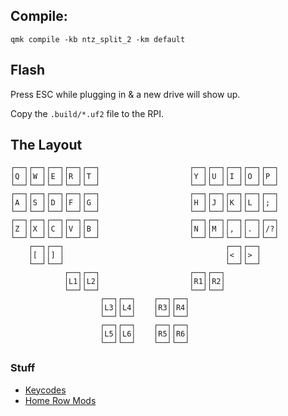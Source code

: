 ## Compile:

```
qmk compile -kb ntz_split_2 -km default 
```


## Flash

Press ESC while plugging in & a new drive will show up. 

Copy the `.build/*.uf2` file to the RPI.

## The Layout

```
┌──┐┌──┐┌──┐┌──┐┌──┐                    ┌──┐┌──┐┌──┐┌──┐┌──┐
│Q ││W ││E ││R ││T │                    │Y ││U ││I ││O ││P │
└──┘└──┘└──┘└──┘└──┘                    └──┘└──┘└──┘└──┘└──┘
┌──┐┌──┐┌──┐┌──┐┌──┐                    ┌──┐┌──┐┌──┐┌──┐┌──┐
│A ││S ││D ││F ││G │                    │H ││J ││K ││L ││; │
└──┘└──┘└──┘└──┘└──┘                    └──┘└──┘└──┘└──┘└──┘
┌──┐┌──┐┌──┐┌──┐┌──┐                    ┌──┐┌──┐┌──┐┌──┐┌──┐
│Z ││X ││C ││V ││B │                    │N ││M ││, ││. ││/?│
└──┘└──┘└──┘└──┘└──┘                    └──┘└──┘└──┘└──┘└──┘
    ┌──┐┌──┐                                    ┌──┐┌──┐
    │[ ││] │                                    │< ││> │
    └──┘└──┘                                    └──┘└──┘
            ┌──┐┌──┐                    ┌──┐┌──┐
            │L1││L2│                    │R1││R2│
            └──┘└──┘                    └──┘└──┘
                    ┌──┐┌──┐    ┌──┐┌──┐
                    │L3││L4│    │R3││R4│
                    └──┘└──┘    └──┘└──┘
                    ┌──┐┌──┐    ┌──┐┌──┐
                    │L5││L6│    │R5││R6│
                    └──┘└──┘    └──┘└──┘
```

### Stuff

- [Keycodes](https://github.com/qmk/qmk_firmware/blob/master/docs/keycodes_basic.md)
- [Home Row Mods](https://precondition.github.io/home-row-mods)
